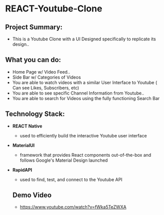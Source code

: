 # REACT-Youtube-Clone

## Project Summary:
- This is a Youtube Clone with a UI Designed specifically to replicate its design..

## What you can do:
- Home Page w/ Video Feed..
- Side Bar w/ Categories of Videos
- You are able to watch videos with a similar User Interface to Youtube ( Can see Likes, Subscribers, etc)
- You are able to see specific Channel Information from Youtube..
- You are able to search for Videos using the fully functioning Search Bar

## Technology Stack:
- **REACT Native**
  - used to efficiently build the interactive Youtube user interface
  
- **MaterialUI**
  - framework that provides React components out-of-the-box and follows Google's Material Design launched
  
- **RapidAPI**
  - used to find, test, and connect to the Youtube API
  
  ## Demo Video
  - https://www.youtube.com/watch?v=fWka5TeZWXA
